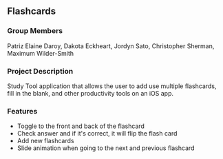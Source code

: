 ## Flashcards

### Group Members
Patriz Elaine Daroy, Dakota Eckheart, Jordyn Sato, Christopher Sherman, Maximum Wilder-Smith

### Project Description
Study Tool application that allows the user to add use multiple flashcards, fill in the blank, and other productivity tools on an iOS app.

### Features
- Toggle to the front and back of the flashcard
- Check answer and if it's correct, it will flip the flash card
- Add new flashcards
- Slide animation when going to the next and previous flashcard
